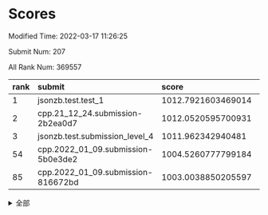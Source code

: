# Scores

Modified Time: 2022-03-17 11:26:25

Submit Num: 207

All Rank Num: 369557

| rank |               submit               |       score        |       sigma        | pk_num |
| :--- | :--------------------------------- | :----------------- | :----------------- | :----- |
| 1    | jsonzb.test.test_1                 | 1012.7921603469014 | 0.7917281213464499 | 7139   |
| 2    | cpp.21_12_24.submission-2b2ea0d7   | 1012.0520595700931 | 0.798441694479854  | 7143   |
| 3    | jsonzb.test.submission_level_4     | 1011.962342940481  | 0.7953959896953772 | 7141   |
| 54   | cpp.2022_01_09.submission-5b0e3de2 | 1004.5260777799184 | 0.7198819212896085 | 7139   |
| 85   | cpp.2022_01_09.submission-816672bd | 1003.0038850205597 | 0.723517303903845  | 7139   |


<details>
<summary>全部</summary>

| rank |                 submit                 |       score        |       sigma        | pk_num |
| :--- | :------------------------------------- | :----------------- | :----------------- | :----- |
| 1    | jsonzb.test.test_1                     | 1012.7921603469014 | 0.7917281213464499 | 7139   |
| 2    | cpp.21_12_24.submission-2b2ea0d7       | 1012.0520595700931 | 0.798441694479854  | 7143   |
| 3    | jsonzb.test.submission_level_4         | 1011.962342940481  | 0.7953959896953772 | 7141   |
| 4    | gobigger.level_3.submission_level_3_2  | 1011.740084697953  | 0.7746027693058757 | 7142   |
| 5    | gobigger.level_3.submission_level_3_34 | 1011.3556449025638 | 0.7754400481542593 | 7143   |
| 6    | gobigger.level_3.submission_level_3_23 | 1011.2211599166839 | 0.7721832053646972 | 7140   |
| 7    | gobigger.level_3.submission_level_3_18 | 1011.1680680413654 | 0.7755994730041271 | 7140   |
| 8    | gobigger.level_3.submission_level_3_3  | 1011.1213204407798 | 0.7922908724461466 | 7134   |
| 9    | gobigger.level_3.submission_level_3_0  | 1011.1067734163132 | 0.7676600026360284 | 7140   |
| 10   | gobigger.level_3.submission_level_3_5  | 1011.0645526355111 | 0.7589247647410902 | 7141   |
| 11   | gobigger.level_3.submission_level_3_35 | 1011.0587753936748 | 0.7807838473460332 | 7140   |
| 12   | gobigger.level_3.submission_level_3_9  | 1011.0561498953274 | 0.7711861606602681 | 7146   |
| 13   | gobigger.level_3.submission_level_3_47 | 1011.0457912563174 | 0.7745764330913827 | 7142   |
| 14   | gobigger.level_3.submission_level_3_27 | 1010.740128301131  | 0.758965863486057  | 7140   |
| 15   | gobigger.level_3.submission_level_3_33 | 1010.6971926629965 | 0.7804296855784539 | 7142   |
| 16   | gobigger.level_3.submission_level_3_16 | 1010.6880314310644 | 0.7731291181738313 | 7143   |
| 17   | gobigger.level_3.submission_level_3_38 | 1010.6516543150575 | 0.7522667251276185 | 7148   |
| 18   | gobigger.level_3.submission_level_3_12 | 1010.5466554525406 | 0.7606571997731295 | 7141   |
| 19   | gobigger.level_3.submission_level_3_43 | 1010.5407375800025 | 0.7825837016536289 | 7142   |
| 20   | gobigger.level_3.submission_level_3_1  | 1010.5280489257736 | 0.7598849643833602 | 7144   |
| 21   | gobigger.level_3.submission_level_3_22 | 1010.5103188992925 | 0.7647622442232721 | 7137   |
| 22   | gobigger.level_3.submission_level_3_17 | 1010.5074885007755 | 0.760091909999482  | 7140   |
| 23   | gobigger.level_3.submission_level_3_44 | 1010.4880023633898 | 0.7562927032803762 | 7143   |
| 24   | gobigger.level_3.submission_level_3_36 | 1010.4749501362802 | 0.7622212255331581 | 7138   |
| 25   | gobigger.level_3.submission_level_3_6  | 1010.4225205958653 | 0.7496855691539457 | 7136   |
| 26   | gobigger.level_3.submission_level_3_7  | 1010.3828475013535 | 0.7567770768565437 | 7136   |
| 27   | gobigger.level_3.submission_level_3_24 | 1010.3773701456652 | 0.7380890926201452 | 7143   |
| 28   | gobigger.level_3.submission_level_3_37 | 1010.3555778840316 | 0.7719594636131389 | 7141   |
| 29   | gobigger.level_3.submission_level_3_25 | 1010.2024137573632 | 0.760539579460227  | 7147   |
| 30   | gobigger.level_3.submission_level_3_39 | 1010.1892039743047 | 0.7803976721619078 | 7139   |
| 31   | gobigger.level_3.submission_level_3_4  | 1010.1661951921626 | 0.7676759084884176 | 7143   |
| 32   | gobigger.level_3.submission_level_3_13 | 1010.1246546547377 | 0.7489609420984007 | 7141   |
| 33   | gobigger.level_3.submission_level_3_30 | 1010.1211102273697 | 0.7714515072714272 | 7141   |
| 34   | gobigger.level_3.submission_level_3_11 | 1010.1155621305033 | 0.7548459210518058 | 7139   |
| 35   | gobigger.level_3.submission_level_3_10 | 1010.0966436917266 | 0.7610257850171829 | 7143   |
| 36   | gobigger.level_3.submission_level_3_19 | 1010.0922539288117 | 0.7640142839177182 | 7138   |
| 37   | gobigger.level_3.submission_level_3_45 | 1009.9512985284601 | 0.7533907160481675 | 7137   |
| 38   | gobigger.level_3.submission_level_3_42 | 1009.8784252646759 | 0.75273665668791   | 7141   |
| 39   | gobigger.level_3.submission_level_3_46 | 1009.8621270729805 | 0.7696368111192958 | 7146   |
| 40   | gobigger.level_3.submission_level_3_28 | 1009.7606430857077 | 0.7596422416897879 | 7137   |
| 41   | gobigger.level_3.submission_level_3_29 | 1009.6236927504436 | 0.7503833063280944 | 7139   |
| 42   | gobigger.level_3.submission_level_3_20 | 1009.6177266053721 | 0.7505225790053777 | 7143   |
| 43   | gobigger.level_3.submission_level_3_40 | 1009.5189990267984 | 0.7435104372128154 | 7145   |
| 44   | gobigger.level_3.submission_level_3_26 | 1009.3719034592657 | 0.7467664203757205 | 7142   |
| 45   | gobigger.level_3.submission_level_3_8  | 1009.3340130936273 | 0.7575959393418816 | 7142   |
| 46   | gobigger.level_3.submission_level_3_31 | 1009.20740771516   | 0.7548059463789035 | 7144   |
| 47   | gobigger.level_3.submission_level_3_41 | 1009.1924523936418 | 0.7602283001594078 | 7137   |
| 48   | gobigger.level_3.submission_level_3_14 | 1009.1676747725073 | 0.7276317257749949 | 7139   |
| 49   | gobigger.level_3.submission_level_3_49 | 1009.1668866902467 | 0.7301694031672333 | 7146   |
| 50   | gobigger.level_3.submission_level_3_15 | 1009.166300907339  | 0.7553617472573629 | 7140   |
| 51   | gobigger.level_3.submission_level_3_32 | 1009.1239199154121 | 0.739694448324414  | 7138   |
| 52   | gobigger.level_3.submission_level_3_48 | 1008.9266532199947 | 0.7598540826279119 | 7139   |
| 53   | gobigger.level_3.submission_level_3_21 | 1008.3302044427563 | 0.7502431525125882 | 7146   |
| 54   | cpp.2022_01_09.submission-5b0e3de2     | 1004.5260777799184 | 0.7198819212896085 | 7139   |
| 55   | gobigger.level_1.submission_level_1_48 | 1004.4313663136718 | 0.7123958500475474 | 7143   |
| 56   | gobigger.level_1.submission_level_1_43 | 1004.3301094172488 | 0.7236533801508017 | 7138   |
| 57   | gobigger.level_1.submission_level_1_33 | 1004.2262386024652 | 0.7243212312469409 | 7141   |
| 58   | gobigger.level_1.submission_level_1_15 | 1004.1387890485262 | 0.7036080804612815 | 7144   |
| 59   | gobigger.level_1.submission_level_1_20 | 1004.0694707598914 | 0.7140656135878309 | 7140   |
| 60   | gobigger.level_1.submission_level_1_36 | 1003.9628792393123 | 0.7297905673633052 | 7144   |
| 61   | gobigger.level_1.submission_level_1_12 | 1003.8899333765214 | 0.7237790868991264 | 7139   |
| 62   | gobigger.level_1.submission_level_1_38 | 1003.8608712271182 | 0.7140181787734664 | 7140   |
| 63   | gobigger.level_1.submission_level_1_46 | 1003.7972084421434 | 0.7084370165643996 | 7145   |
| 64   | gobigger.level_1.submission_level_1_0  | 1003.6848842052093 | 0.7055120396235965 | 7142   |
| 65   | gobigger.level_1.submission_level_1_39 | 1003.6825612694678 | 0.708260578590211  | 7144   |
| 66   | gobigger.level_1.submission_level_1_45 | 1003.6628443444723 | 0.7314967454433561 | 7141   |
| 67   | gobigger.level_1.submission_level_1_13 | 1003.6528403627647 | 0.7253757743727626 | 7143   |
| 68   | gobigger.level_1.submission_level_1_27 | 1003.6252031633853 | 0.7246475442813487 | 7143   |
| 69   | gobigger.level_1.submission_level_1_16 | 1003.6026136558532 | 0.7231912750388465 | 7146   |
| 70   | gobigger.level_1.submission_level_1_14 | 1003.433399677584  | 0.7147236919544648 | 7134   |
| 71   | gobigger.level_1.submission_level_1_2  | 1003.4203741571207 | 0.7196030701998006 | 7146   |
| 72   | gobigger.level_1.submission_level_1_5  | 1003.4038319939881 | 0.7162161202205185 | 7139   |
| 73   | gobigger.level_1.submission_level_1_24 | 1003.3760878904021 | 0.7008328704485444 | 7143   |
| 74   | gobigger.level_1.submission_level_1_4  | 1003.3184848718729 | 0.705010481255257  | 7139   |
| 75   | gobigger.level_1.submission_level_1_29 | 1003.2750476388145 | 0.7299550431138991 | 7139   |
| 76   | gobigger.level_1.submission_level_1_49 | 1003.2412366843207 | 0.7181769714473413 | 7142   |
| 77   | gobigger.level_1.submission_level_1_40 | 1003.2011051754387 | 0.7098054885950529 | 7143   |
| 78   | gobigger.level_1.submission_level_1_26 | 1003.1300266827079 | 0.7166723609079784 | 7141   |
| 79   | gobigger.level_1.submission_level_1_23 | 1003.0939525659549 | 0.7132440885340571 | 7138   |
| 80   | gobigger.level_1.submission_level_1_42 | 1003.0927663863066 | 0.7131543890118448 | 7140   |
| 81   | gobigger.level_1.submission_level_1_47 | 1003.0489930251833 | 0.7100931802904112 | 7143   |
| 82   | gobigger.level_1.submission_level_1_37 | 1003.0293716577427 | 0.7164014128994821 | 7144   |
| 83   | gobigger.level_1.submission_level_1_1  | 1003.0269620888946 | 0.7102358709094738 | 7141   |
| 84   | gobigger.level_1.submission_level_1_44 | 1003.0079373563507 | 0.7152481225677434 | 7139   |
| 85   | cpp.2022_01_09.submission-816672bd     | 1003.0038850205597 | 0.723517303903845  | 7139   |
| 86   | gobigger.level_1.submission_level_1_18 | 1002.977398280049  | 0.7161615990310293 | 7140   |
| 87   | gobigger.level_1.submission_level_1_41 | 1002.9404767034365 | 0.7133237329171832 | 7137   |
| 88   | gobigger.level_1.submission_level_1_17 | 1002.9401832641587 | 0.7201332413877596 | 7145   |
| 89   | gobigger.level_1.submission_level_1_9  | 1002.8782369264401 | 0.7164870885979117 | 7141   |
| 90   | gobigger.level_1.submission_level_1_34 | 1002.7699477946954 | 0.7173572644659982 | 7144   |
| 91   | gobigger.level_1.submission_level_1_31 | 1002.7479440798879 | 0.7018374491877668 | 7137   |
| 92   | gobigger.level_1.submission_level_1_21 | 1002.712481923176  | 0.7083151176798564 | 7142   |
| 93   | gobigger.level_1.submission_level_1_35 | 1002.6841619224863 | 0.7130437498246429 | 7144   |
| 94   | gobigger.level_1.submission_level_1_22 | 1002.6742679598301 | 0.7120003550498935 | 7143   |
| 95   | gobigger.level_1.submission_level_1_3  | 1002.6436166482572 | 0.7157718646209804 | 7138   |
| 96   | gobigger.level_1.submission_level_1_7  | 1002.5721417375967 | 0.7197661468092013 | 7144   |
| 97   | gobigger.level_1.submission_level_1_25 | 1002.5528778250222 | 0.7097207509425275 | 7137   |
| 98   | gobigger.level_1.submission_level_1_10 | 1002.4952705262656 | 0.7134574801685245 | 7140   |
| 99   | gobigger.level_1.submission_level_1_11 | 1002.3824953975139 | 0.7182228291928622 | 7146   |
| 100  | gobigger.level_1.submission_level_1_6  | 1002.3821679717278 | 0.7159301449169658 | 7143   |
| 101  | gobigger.level_1.submission_level_1_28 | 1002.0652469701525 | 0.7062360972216999 | 7145   |
| 102  | gobigger.level_1.submission_level_1_32 | 1001.9154024667398 | 0.716741349902159  | 7141   |
| 103  | gobigger.level_1.submission_level_1_19 | 1001.8450916424688 | 0.7134035085518646 | 7139   |
| 104  | gobigger.level_1.submission_level_1_30 | 1001.6407463220047 | 0.7165926595438804 | 7146   |
| 105  | gobigger.level_1.submission_level_1_8  | 1000.9838195140742 | 0.7092731523069778 | 7141   |
| 106  | gobigger.random.submission_random_17   | 997.5798962483186  | 0.6970331701566721 | 7141   |
| 107  | gobigger.random.submission_random_49   | 997.4971689262386  | 0.7035173649239705 | 7140   |
| 108  | gobigger.random.submission_random_10   | 997.4505966118898  | 0.6933226484979904 | 7144   |
| 109  | gobigger.random.submission_random_6    | 996.977281709197   | 0.7032556079889604 | 7142   |
| 110  | gobigger.random.submission_random_3    | 996.946335783896   | 0.7123361894208066 | 7144   |
| 111  | gobigger.random.submission_random_4    | 996.9278488487475  | 0.7013328239728526 | 7137   |
| 112  | gobigger.random.submission_random_24   | 996.8071434209049  | 0.7199348927378408 | 7143   |
| 113  | gobigger.random.submission_random_43   | 996.795079129754   | 0.7163076880004485 | 7144   |
| 114  | gobigger.random.submission_random_21   | 996.7331373518     | 0.7114183804862647 | 7144   |
| 115  | gobigger.random.submission_random_46   | 996.6293282407162  | 0.7251562703957245 | 7139   |
| 116  | gobigger.random.submission_random_47   | 996.6166499394624  | 0.714192781585479  | 7142   |
| 117  | gobigger.random.submission_random_33   | 996.4918677463864  | 0.7152971197611157 | 7141   |
| 118  | gobigger.random.submission_random_44   | 996.4815682381305  | 0.7130758610304602 | 7140   |
| 119  | gobigger.random.submission_random_16   | 996.4379477178114  | 0.7067877472585136 | 7141   |
| 120  | gobigger.random.submission_random_45   | 996.4289836360426  | 0.7000968143411028 | 7142   |
| 121  | gobigger.random.submission_random_48   | 996.3859757770801  | 0.7239474019209103 | 7139   |
| 122  | gobigger.random.submission_random_26   | 996.365504501757   | 0.7242797648604987 | 7142   |
| 123  | gobigger.random.submission_random_40   | 996.3566851550335  | 0.7207412204581485 | 7135   |
| 124  | gobigger.random.submission_random_22   | 996.3408416898528  | 0.6954678187062964 | 7144   |
| 125  | gobigger.random.submission_random_29   | 996.3365527200548  | 0.7033898743828532 | 7144   |
| 126  | gobigger.random.submission_random_14   | 996.2747501013479  | 0.7162251525112732 | 7142   |
| 127  | gobigger.random.submission_random_0    | 996.1634690087936  | 0.7101227455776188 | 7141   |
| 128  | gobigger.random.submission_random_15   | 996.139679679837   | 0.7067754958128296 | 7145   |
| 129  | gobigger.random.submission_random_25   | 996.0872104301747  | 0.7234456344234117 | 7145   |
| 130  | gobigger.random.submission_random_2    | 996.0502635822135  | 0.7088498117955383 | 7145   |
| 131  | gobigger.random.submission_random_27   | 996.0382020954719  | 0.7095484592071724 | 7136   |
| 132  | gobigger.random.submission_random_38   | 996.0241914175617  | 0.7279590935241957 | 7142   |
| 133  | gobigger.random.submission_random_41   | 996.0175042467715  | 0.7128859559700307 | 7143   |
| 134  | gobigger.random.submission_random_19   | 996.005507084816   | 0.6987849965393876 | 7145   |
| 135  | gobigger.random.submission_random_28   | 996.0040619208231  | 0.7028455069042067 | 7143   |
| 136  | gobigger.random.submission_random_12   | 995.9979505762548  | 0.7045868337992719 | 7138   |
| 137  | gobigger.random.submission_random_32   | 995.9077055968768  | 0.7055637157810771 | 7142   |
| 138  | gobigger.random.submission_random_36   | 995.8965555731409  | 0.7116499055745611 | 7144   |
| 139  | gobigger.random.submission_random_20   | 995.8134268366696  | 0.7032706520060532 | 7143   |
| 140  | gobigger.random.submission_random_37   | 995.7915372214079  | 0.7028438467166759 | 7138   |
| 141  | gobigger.random.submission_random_7    | 995.7883036262941  | 0.718031223172417  | 7138   |
| 142  | gobigger.random.submission_random_23   | 995.7607409336504  | 0.7135443151904527 | 7144   |
| 143  | gobigger.random.submission_random_1    | 995.651819488757   | 0.7037527145131501 | 7137   |
| 144  | gobigger.random.submission_random_31   | 995.5648190137987  | 0.7322647387382482 | 7147   |
| 145  | gobigger.random.submission_random_39   | 995.4914205387564  | 0.7044138052511301 | 7137   |
| 146  | gobigger.random.submission_random_18   | 995.461344817375   | 0.7088236841319305 | 7138   |
| 147  | gobigger.random.submission_random_35   | 995.3740495039176  | 0.7267466436327462 | 7140   |
| 148  | gobigger.random.submission_random_11   | 995.3590354981095  | 0.7073124587489507 | 7137   |
| 149  | gobigger.random.submission_random_30   | 995.2124243075007  | 0.7118163383750066 | 7145   |
| 150  | gobigger.random.submission_random_42   | 995.0851832385783  | 0.7304620073372441 | 7141   |
| 151  | gobigger.random.submission_random_34   | 995.0587491605028  | 0.7046769564841919 | 7148   |
| 152  | gobigger.random.submission_random_8    | 994.9445292324266  | 0.7086776862834775 | 7141   |
| 153  | gobigger.random.submission_random_5    | 994.7404871435716  | 0.7029115880664527 | 7143   |
| 154  | gobigger.level_2.submission_level_2_12 | 994.7159224901404  | 0.7174317667788801 | 7141   |
| 155  | gobigger.random.submission_random_9    | 994.3029654943326  | 0.7305279814393576 | 7138   |
| 156  | gobigger.level_2.submission_level_2_22 | 994.1151810077022  | 0.7401276752867196 | 7140   |
| 157  | gobigger.random.submission_random_13   | 993.8086251997197  | 0.7272882897616243 | 7142   |
| 158  | gobigger.level_2.submission_level_2_42 | 993.8017475209921  | 0.7376281699087688 | 7144   |
| 159  | gobigger.level_2.submission_level_2_27 | 993.7905488271834  | 0.7215160699162275 | 7143   |
| 160  | gobigger.level_2.submission_level_2_14 | 993.0721020239798  | 0.7447943874151989 | 7143   |
| 161  | gobigger.level_2.submission_level_2_18 | 993.0513201233379  | 0.7388941301215685 | 7141   |
| 162  | gobigger.level_2.submission_level_2_20 | 992.9761815090789  | 0.7551289322574707 | 7134   |
| 163  | gobigger.level_2.submission_level_2_30 | 992.9742896160046  | 0.7559111459705665 | 7140   |
| 164  | gobigger.level_2.submission_level_2_10 | 992.9089727234625  | 0.7321718719827535 | 7140   |
| 165  | gobigger.level_2.submission_level_2_29 | 992.8411768126747  | 0.7477716417946707 | 7135   |
| 166  | gobigger.level_2.submission_level_2_43 | 992.7575544198186  | 0.7448847932046452 | 7141   |
| 167  | gobigger.level_2.submission_level_2_17 | 992.727466520491   | 0.7376366094617236 | 7141   |
| 168  | gobigger.level_2.submission_level_2_41 | 992.4878716927336  | 0.7274515240830447 | 7144   |
| 169  | gobigger.level_2.submission_level_2_31 | 992.4728475906217  | 0.7448716805713872 | 7143   |
| 170  | gobigger.level_2.submission_level_2_37 | 992.4312213077244  | 0.7171376616014137 | 7140   |
| 171  | gobigger.level_2.submission_level_2_38 | 992.408426708738   | 0.7371958629864029 | 7143   |
| 172  | gobigger.level_2.submission_level_2_11 | 992.4039298604303  | 0.7269178196997528 | 7142   |
| 173  | gobigger.level_2.submission_level_2_21 | 992.3782099292935  | 0.7376173236981575 | 7144   |
| 174  | gobigger.level_2.submission_level_2_32 | 992.3687791140403  | 0.7424809812868549 | 7140   |
| 175  | gobigger.level_2.submission_level_2_13 | 992.3591676059044  | 0.7463767612861978 | 7138   |
| 176  | gobigger.level_2.submission_level_2_23 | 992.3505931495537  | 0.7324130231797655 | 7142   |
| 177  | gobigger.level_2.submission_level_2_49 | 992.3102667167565  | 0.7280483955541386 | 7142   |
| 178  | gobigger.level_2.submission_level_2_15 | 992.1359231546669  | 0.7526962530983242 | 7141   |
| 179  | gobigger.level_2.submission_level_2_4  | 992.129272977511   | 0.742739061156535  | 7139   |
| 180  | gobigger.level_2.submission_level_2_24 | 992.0946387150256  | 0.7359280809476131 | 7142   |
| 181  | gobigger.level_2.submission_level_2_35 | 992.0828308200156  | 0.7534856228790491 | 7138   |
| 182  | gobigger.level_2.submission_level_2_5  | 992.0609002977079  | 0.7557241651979242 | 7137   |
| 183  | gobigger.level_2.submission_level_2_8  | 992.0582094100841  | 0.7415313866481585 | 7141   |
| 184  | gobigger.level_2.submission_level_2_39 | 992.0148936526247  | 0.7639882798796833 | 7144   |
| 185  | gobigger.level_2.submission_level_2_9  | 991.9856656344498  | 0.7515601263795119 | 7138   |
| 186  | gobigger.level_2.submission_level_2_47 | 991.880452924054   | 0.7664704359938945 | 7144   |
| 187  | gobigger.level_2.submission_level_2_3  | 991.8534717367305  | 0.738057714419418  | 7145   |
| 188  | gobigger.level_2.submission_level_2_33 | 991.8410602191093  | 0.7539165828572805 | 7144   |
| 189  | gobigger.level_2.submission_level_2_44 | 991.8073987740736  | 0.7336344501269677 | 7144   |
| 190  | gobigger.level_2.submission_level_2_45 | 991.7745583462336  | 0.7541043952608885 | 7143   |
| 191  | gobigger.level_2.submission_level_2_28 | 991.6559498822895  | 0.7483079617488972 | 7138   |
| 192  | gobigger.level_2.submission_level_2_36 | 991.5486289922848  | 0.7524633357780924 | 7144   |
| 193  | gobigger.level_2.submission_level_2_7  | 991.5394639294228  | 0.7483522187675318 | 7140   |
| 194  | gobigger.level_2.submission_level_2_34 | 991.5255894623448  | 0.7558198304913901 | 7142   |
| 195  | gobigger.level_2.submission_level_2_40 | 991.4196638680929  | 0.7500656331459529 | 7137   |
| 196  | gobigger.level_2.submission_level_2_19 | 991.4058599795836  | 0.7457913377785504 | 7142   |
| 197  | gobigger.level_2.submission_level_2_2  | 991.2984057984899  | 0.7434762010208887 | 7142   |
| 198  | gobigger.level_2.submission_level_2_48 | 991.2655064478214  | 0.7424848261823471 | 7141   |
| 199  | gobigger.level_2.submission_level_2_25 | 991.0716436758906  | 0.768810181947702  | 7139   |
| 200  | gobigger.level_2.submission_level_2_16 | 991.0595351458072  | 0.7681513912951878 | 7145   |
| 201  | gobigger.level_2.submission_level_2_26 | 990.8701049474588  | 0.774848944543414  | 7133   |
| 202  | gobigger.level_2.submission_level_2_6  | 990.7903889116128  | 0.7574449802906124 | 7143   |
| 203  | gobigger.level_2.submission_level_2_0  | 990.7168580677725  | 0.7666880641008131 | 7146   |
| 204  | gobigger.level_2.submission_level_2_1  | 990.6455691235137  | 0.7460614282977067 | 7137   |
| 205  | gobigger.level_2.submission_level_2_46 | 990.1993582841906  | 0.7897638180840886 | 7140   |
| 206  | gobigger.none.submission_none_0        | 977.3043404281351  | 1.3304000477019675 | 7138   |
| 207  | gobigger.none.submission_none_1        | 973.3456859379894  | 1.8112328644394449 | 7135   |

</details>